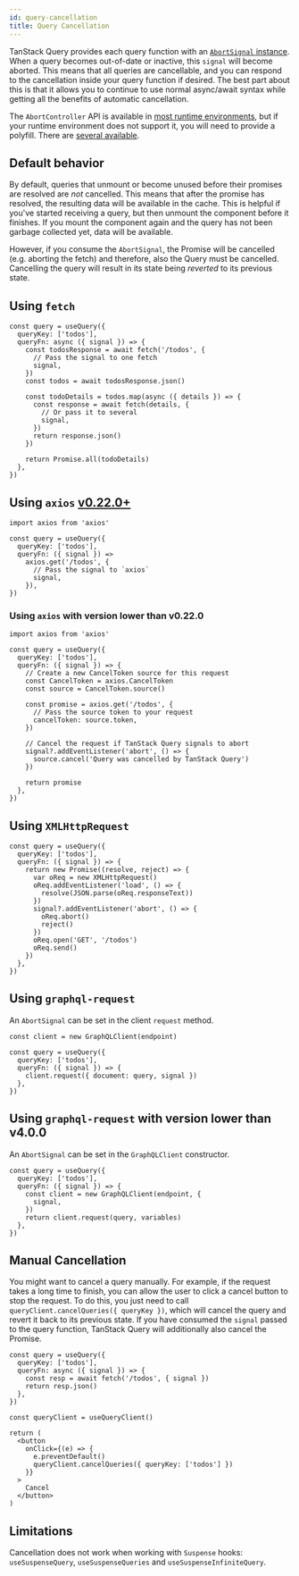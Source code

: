 ```yaml
---
id: query-cancellation
title: Query Cancellation
---
```


TanStack Query provides each query function with an [`AbortSignal` instance](https://developer.mozilla.org/docs/Web/API/AbortSignal). When a query becomes out-of-date or inactive, this `signal` will become aborted. This means that all queries are cancellable, and you can respond to the cancellation inside your query function if desired. The best part about this is that it allows you to continue to use normal async/await syntax while getting all the benefits of automatic cancellation.

The `AbortController` API is available in [most runtime environments](https://developer.mozilla.org/docs/Web/API/AbortController#browser_compatibility), but if your runtime environment does not support it, you will need to provide a polyfill. There are [several available](https://www.npmjs.com/search?q=abortcontroller%20polyfill).

## Default behavior

By default, queries that unmount or become unused before their promises are resolved are _not_ cancelled. This means that after the promise has resolved, the resulting data will be available in the cache. This is helpful if you've started receiving a query, but then unmount the component before it finishes. If you mount the component again and the query has not been garbage collected yet, data will be available.

However, if you consume the `AbortSignal`, the Promise will be cancelled (e.g. aborting the fetch) and therefore, also the Query must be cancelled. Cancelling the query will result in its state being _reverted_ to its previous state.

## Using `fetch`

[//]: # 'Example'

```tsx
const query = useQuery({
  queryKey: ['todos'],
  queryFn: async ({ signal }) => {
    const todosResponse = await fetch('/todos', {
      // Pass the signal to one fetch
      signal,
    })
    const todos = await todosResponse.json()

    const todoDetails = todos.map(async ({ details }) => {
      const response = await fetch(details, {
        // Or pass it to several
        signal,
      })
      return response.json()
    })

    return Promise.all(todoDetails)
  },
})
```

[//]: # 'Example'

## Using `axios` [v0.22.0+](https://github.com/axios/axios/releases/tag/v0.22.0)

[//]: # 'Example2'

```tsx
import axios from 'axios'

const query = useQuery({
  queryKey: ['todos'],
  queryFn: ({ signal }) =>
    axios.get('/todos', {
      // Pass the signal to `axios`
      signal,
    }),
})
```

[//]: # 'Example2'

### Using `axios` with version lower than v0.22.0

[//]: # 'Example3'

```tsx
import axios from 'axios'

const query = useQuery({
  queryKey: ['todos'],
  queryFn: ({ signal }) => {
    // Create a new CancelToken source for this request
    const CancelToken = axios.CancelToken
    const source = CancelToken.source()

    const promise = axios.get('/todos', {
      // Pass the source token to your request
      cancelToken: source.token,
    })

    // Cancel the request if TanStack Query signals to abort
    signal?.addEventListener('abort', () => {
      source.cancel('Query was cancelled by TanStack Query')
    })

    return promise
  },
})
```

[//]: # 'Example3'

## Using `XMLHttpRequest`

[//]: # 'Example4'

```tsx
const query = useQuery({
  queryKey: ['todos'],
  queryFn: ({ signal }) => {
    return new Promise((resolve, reject) => {
      var oReq = new XMLHttpRequest()
      oReq.addEventListener('load', () => {
        resolve(JSON.parse(oReq.responseText))
      })
      signal?.addEventListener('abort', () => {
        oReq.abort()
        reject()
      })
      oReq.open('GET', '/todos')
      oReq.send()
    })
  },
})
```

[//]: # 'Example4'

## Using `graphql-request`

An `AbortSignal` can be set in the client `request` method.

[//]: # 'Example5'

```tsx
const client = new GraphQLClient(endpoint)

const query = useQuery({
  queryKey: ['todos'],
  queryFn: ({ signal }) => {
    client.request({ document: query, signal })
  },
})
```

[//]: # 'Example5'

## Using `graphql-request` with version lower than v4.0.0

An `AbortSignal` can be set in the `GraphQLClient` constructor.

[//]: # 'Example6'

```tsx
const query = useQuery({
  queryKey: ['todos'],
  queryFn: ({ signal }) => {
    const client = new GraphQLClient(endpoint, {
      signal,
    })
    return client.request(query, variables)
  },
})
```

[//]: # 'Example6'

## Manual Cancellation

You might want to cancel a query manually. For example, if the request takes a long time to finish, you can allow the user to click a cancel button to stop the request. To do this, you just need to call `queryClient.cancelQueries({ queryKey })`, which will cancel the query and revert it back to its previous state. If you have consumed the `signal` passed to the query function, TanStack Query will additionally also cancel the Promise.

[//]: # 'Example7'

```tsx
const query = useQuery({
  queryKey: ['todos'],
  queryFn: async ({ signal }) => {
    const resp = await fetch('/todos', { signal })
    return resp.json()
  },
})

const queryClient = useQueryClient()

return (
  <button
    onClick={(e) => {
      e.preventDefault()
      queryClient.cancelQueries({ queryKey: ['todos'] })
    }}
  >
    Cancel
  </button>
)
```

[//]: # 'Example7'

## Limitations

Cancellation does not work when working with `Suspense` hooks: `useSuspenseQuery`, `useSuspenseQueries` and `useSuspenseInfiniteQuery`.

